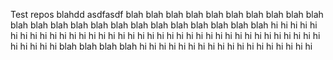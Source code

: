 Test repos
blahdd
asdfasdf
blah
blah
blah
blah
blah
blah
blah
blah
blah
blah
blah
blah
blah
blah
blah
blah
blah
blah
blah
blah
blah
blah
blah
hi
hi
hi
hi
hi
hi
hi
hi
hi
hi
hi
hi
hi
hi
hi
hi
hi
hi
hi
hi
hi
hi
hi
hi
hi
hi
hi
hi
hi
hi
hi
hi
hi
hi
hi
hi
hi
hi
hi
hi
hi
hi
blah
blah
blah
blah
hi
hi
hi
hi
hi
hi
hi
hi
hi
hi
hi
hi
hi
hi
hi
hi
hi
hi
